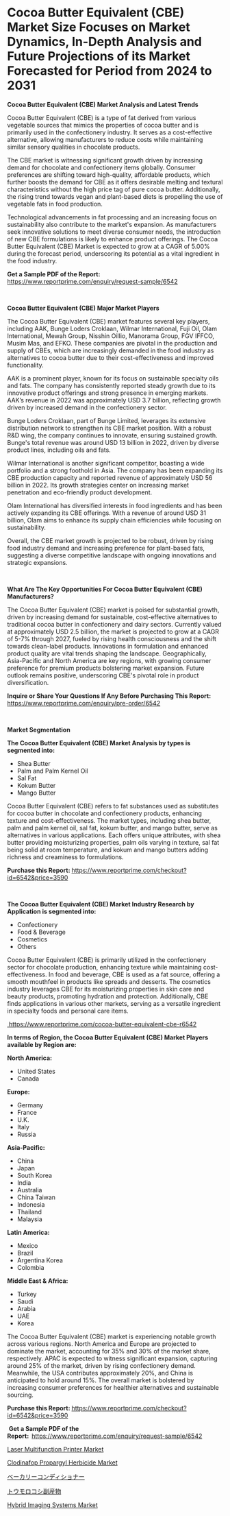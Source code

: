 <p><h1>Cocoa Butter Equivalent (CBE) Market Size Focuses on Market Dynamics, In-Depth Analysis and Future Projections of its Market Forecasted for Period from 2024 to 2031</h1></p><p><strong>Cocoa Butter Equivalent (CBE) Market Analysis and Latest Trends</strong></p>
<p><p>Cocoa Butter Equivalent (CBE) is a type of fat derived from various vegetable sources that mimics the properties of cocoa butter and is primarily used in the confectionery industry. It serves as a cost-effective alternative, allowing manufacturers to reduce costs while maintaining similar sensory qualities in chocolate products. </p><p>The CBE market is witnessing significant growth driven by increasing demand for chocolate and confectionery items globally. Consumer preferences are shifting toward high-quality, affordable products, which further boosts the demand for CBE as it offers desirable melting and textural characteristics without the high price tag of pure cocoa butter. Additionally, the rising trend towards vegan and plant-based diets is propelling the use of vegetable fats in food production. </p><p>Technological advancements in fat processing and an increasing focus on sustainability also contribute to the market's expansion. As manufacturers seek innovative solutions to meet diverse consumer needs, the introduction of new CBE formulations is likely to enhance product offerings. The Cocoa Butter Equivalent (CBE) Market is expected to grow at a CAGR of 5.00% during the forecast period, underscoring its potential as a vital ingredient in the food industry.</p></p>
<p><strong>Get a Sample PDF of the Report:&nbsp;</strong> <a href="https://www.reportprime.com/enquiry/request-sample/6542">https://www.reportprime.com/enquiry/request-sample/6542</a></p>
<p>&nbsp;</p>
<p><strong>Cocoa Butter Equivalent (CBE) Major Market Players</strong></p>
<p><p>The Cocoa Butter Equivalent (CBE) market features several key players, including AAK, Bunge Loders Croklaan, Wilmar International, Fuji Oil, Olam International, Mewah Group, Nisshin Oillio, Manorama Group, FGV IFFCO, Musim Mas, and EFKO. These companies are pivotal in the production and supply of CBEs, which are increasingly demanded in the food industry as alternatives to cocoa butter due to their cost-effectiveness and improved functionality.</p><p>AAK is a prominent player, known for its focus on sustainable specialty oils and fats. The company has consistently reported steady growth due to its innovative product offerings and strong presence in emerging markets. AAK’s revenue in 2022 was approximately USD 3.7 billion, reflecting growth driven by increased demand in the confectionery sector.</p><p>Bunge Loders Croklaan, part of Bunge Limited, leverages its extensive distribution network to strengthen its CBE market position. With a robust R&D wing, the company continues to innovate, ensuring sustained growth. Bunge's total revenue was around USD 13 billion in 2022, driven by diverse product lines, including oils and fats.</p><p>Wilmar International is another significant competitor, boasting a wide portfolio and a strong foothold in Asia. The company has been expanding its CBE production capacity and reported revenue of approximately USD 56 billion in 2022. Its growth strategies center on increasing market penetration and eco-friendly product development.</p><p>Olam International has diversified interests in food ingredients and has been actively expanding its CBE offerings. With a revenue of around USD 31 billion, Olam aims to enhance its supply chain efficiencies while focusing on sustainability.</p><p>Overall, the CBE market growth is projected to be robust, driven by rising food industry demand and increasing preference for plant-based fats, suggesting a diverse competitive landscape with ongoing innovations and strategic expansions.</p></p>
<p>&nbsp;</p>
<p><strong>What Are The Key Opportunities For Cocoa Butter Equivalent (CBE) Manufacturers?</strong></p>
<p><p>The Cocoa Butter Equivalent (CBE) market is poised for substantial growth, driven by increasing demand for sustainable, cost-effective alternatives to traditional cocoa butter in confectionery and dairy sectors. Currently valued at approximately USD 2.5 billion, the market is projected to grow at a CAGR of 5-7% through 2027, fueled by rising health consciousness and the shift towards clean-label products. Innovations in formulation and enhanced product quality are vital trends shaping the landscape. Geographically, Asia-Pacific and North America are key regions, with growing consumer preference for premium products bolstering market expansion. Future outlook remains positive, underscoring CBE's pivotal role in product diversification.</p></p>
<p><strong>Inquire or Share Your Questions If Any Before Purchasing This Report:</strong> <a href="https://www.reportprime.com/enquiry/pre-order/6542">https://www.reportprime.com/enquiry/pre-order/6542</a></p>
<p>&nbsp;</p>
<p><strong>Market Segmentation</strong></p>
<p><strong>The Cocoa Butter Equivalent (CBE) Market Analysis by types is segmented into:</strong></p>
<p><ul><li>Shea Butter</li><li>Palm and Palm Kernel Oil</li><li>Sal Fat</li><li>Kokum Butter</li><li>Mango Butter</li></ul></p>
<p><p>Cocoa Butter Equivalent (CBE) refers to fat substances used as substitutes for cocoa butter in chocolate and confectionery products, enhancing texture and cost-effectiveness. The market types, including shea butter, palm and palm kernel oil, sal fat, kokum butter, and mango butter, serve as alternatives in various applications. Each offers unique attributes, with shea butter providing moisturizing properties, palm oils varying in texture, sal fat being solid at room temperature, and kokum and mango butters adding richness and creaminess to formulations.</p></p>
<p><strong>Purchase this Report:&nbsp;</strong><a href="https://www.reportprime.com/checkout?id=6542&price=3590">https://www.reportprime.com/checkout?id=6542&price=3590</a></p>
<p>&nbsp;</p>
<p><strong>The Cocoa Butter Equivalent (CBE) Market Industry Research by Application is segmented into:</strong></p>
<p><ul><li>Confectionery</li><li>Food & Beverage</li><li>Cosmetics</li><li>Others</li></ul></p>
<p><p>Cocoa Butter Equivalent (CBE) is primarily utilized in the confectionery sector for chocolate production, enhancing texture while maintaining cost-effectiveness. In food and beverage, CBE is used as a fat source, offering a smooth mouthfeel in products like spreads and desserts. The cosmetics industry leverages CBE for its moisturizing properties in skin care and beauty products, promoting hydration and protection. Additionally, CBE finds applications in various other markets, serving as a versatile ingredient in specialty foods and personal care items.</p></p>
<p><a href="https://www.reportprime.com/cocoa-butter-equivalent-cbe-r6542">&nbsp;https://www.reportprime.com/cocoa-butter-equivalent-cbe-r6542</a></p>
<p><strong>In terms of Region, the Cocoa Butter Equivalent (CBE) Market Players available by Region are:</strong></p>
<p>
    <p> <strong> North America: </strong>
        <ul>
            <li>United States</li>
            <li>Canada</li>
        </ul>
        </p> 
    <p> <strong> Europe: </strong>
        <ul>
            <li>Germany</li>
            <li>France</li>
            <li>U.K.</li>
            <li>Italy</li>
            <li>Russia</li>
        </ul>
        </p> 
    <p> <strong> Asia-Pacific: </strong>
        <ul>
            <li>China</li>
            <li>Japan</li>
            <li>South Korea</li>
            <li>India</li>
            <li>Australia</li>
            <li>China Taiwan</li>
            <li>Indonesia</li>
            <li>Thailand</li>
            <li>Malaysia</li>
        </ul>
        </p> 
    <p> <strong> Latin America: </strong>
        <ul>
            <li>Mexico</li>
            <li>Brazil</li>
            <li>Argentina Korea</li>
            <li>Colombia</li>
        </ul>
        </p> 
    <p> <strong> Middle East & Africa: </strong>
        <ul>
            <li>Turkey</li>
            <li>Saudi</li>
            <li>Arabia</li>
            <li>UAE</li>
            <li>Korea</li>
        </ul>
    </p>
    </p>
<p><p>The Cocoa Butter Equivalent (CBE) market is experiencing notable growth across various regions. North America and Europe are projected to dominate the market, accounting for 35% and 30% of the market share, respectively. APAC is expected to witness significant expansion, capturing around 25% of the market, driven by rising confectionery demand. Meanwhile, the USA contributes approximately 20%, and China is anticipated to hold around 15%. The overall market is bolstered by increasing consumer preferences for healthier alternatives and sustainable sourcing.</p></p>
<p><strong>Purchase this Report: </strong><a href="https://www.reportprime.com/checkout?id=6542&price=3590">https://www.reportprime.com/checkout?id=6542&price=3590</a></p>
<p>&nbsp;<strong>Get a Sample PDF of the Report:&nbsp;&nbsp;</strong><a href="https://www.reportprime.com/enquiry/request-sample/6542">https://www.reportprime.com/enquiry/request-sample/6542</a></p>
<p><strong></strong></p>
<p><p><a href="https://www.linkedin.com/pulse/emerging-opportunities-challenges-global-laser-multifunction-6tvtf?trackingId=vDk0fXlQQreRQLBfUi2IxA%3D%3D">Laser Multifunction Printer Market</a></p><p><a href="https://issuu.com/reportprime-2/docs/clodinafop-propargyl-herbicide-mark_a387bcafa682b8">Clodinafop Propargyl Herbicide Market</a></p><p><a href="https://medium.com/@mayeuwjvassey/%E3%82%B0%E3%83%AD%E3%83%BC%E3%83%90%E3%83%AB%E3%83%99%E3%83%BC%E3%82%AB%E3%83%AA%E3%83%BC%E3%82%B3%E3%83%B3%E3%83%87%E3%82%A3%E3%82%B7%E3%83%A7%E3%83%8A%E3%83%BC%E5%B8%82%E5%A0%B4-%E8%A3%BD%E5%93%81%E3%82%BF%E3%82%A4%E3%83%97%E5%88%A5-%E3%82%A2%E3%83%97%E3%83%AA%E3%82%B1%E3%83%BC%E3%82%B7%E3%83%A7%E3%83%B3%E5%88%A5-%E5%9C%B0%E5%9F%9F%E5%88%A5-%E4%BC%81%E6%A5%AD%E5%88%A5-%E6%A5%AD%E7%95%8C%E3%82%BB%E3%82%B0%E3%83%A1%E3%83%B3%E3%83%88%E3%81%AE%E5%B1%95%E6%9C%9B-%E5%B8%82%E5%A0%B4%E8%A9%95%E4%BE%A1-%E7%AB%B6%E4%BA%89%E3%82%B7%E3%83%8A%E3%83%AA%E3%82%AA-%E3%83%88%E3%83%AC%E3%83%B3%E3%83%89-%E3%81%8A%E3%82%88%E3%81%B3%E4%BA%88%E6%B8%AC-2024%E5%B9%B4-2031%E5%B9%B4-9a78fb1aaf80">ベーカリーコンディショナー</a></p><p><a href="https://medium.com/@mayeuwjvassey/%E3%82%B3%E3%83%BC%E3%83%B3%E5%89%AF%E7%94%A3%E7%89%A9%E5%B8%82%E5%A0%B4%E3%81%AE%E6%88%90%E9%95%B7%E3%81%AE%E5%8E%9F%E5%8B%95%E5%8A%9B%E3%81%AF%E4%BD%95%E3%81%A7%E3%81%99%E3%81%8B-%E5%B8%82%E5%A0%B4%E8%A3%BD%E5%93%81-%E3%82%A2%E3%83%97%E3%83%AA%E3%82%B1%E3%83%BC%E3%82%B7%E3%83%A7%E3%83%B3-%E3%81%8A%E3%82%88%E3%81%B3%E5%9C%B0%E5%9F%9F%E3%81%AB%E9%96%A2%E3%81%99%E3%82%8B%E5%8C%85%E6%8B%AC%E7%9A%84%E3%81%AA%E7%A0%94%E7%A9%B6-2024-2031-cb20dc7db369">トウモロコシ副産物</a></p><p><a href="https://medium.com/@alicemcglynn2022/the-hybrid-imaging-systems-market-has-witnessed-significant-growth-in-recent-years-and-this-cad4305861a7">Hybrid Imaging Systems Market</a></p></p>